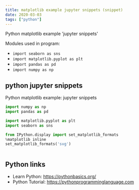 ```yaml
---
title: matplotlib example jupyter snippets (snippet)
date: 2020-03-03
tags: ["python"]
---
```

Python matplotlib example 'jupyter snippets'


Modules used in program: 
* `import seaborn as sns`
* `import matplotlib.pyplot as plt`
* `import pandas as pd`
* `import numpy as np`

## python jupyter snippets

Python matplotlib example: jupyter snippets

```python
import numpy as np
import pandas as pd

import matplotlib.pyplot as plt
import seaborn as sns

from IPython.display import set_matplotlib_formats
%matplotlib inline
set_matplotlib_formats('svg')



```

## Python links

- Learn Python: https://pythonbasics.org/
- Python Tutorial: https://pythonprogramminglanguage.com
